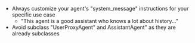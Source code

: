 - Always customize your agent's "system_message" instructions for your specific use case
	- "This agent is a good assistant who knows a lot about history..."
- Avoid subclass "UserProxyAgent" and AssistantAgent" as they are already subclasses